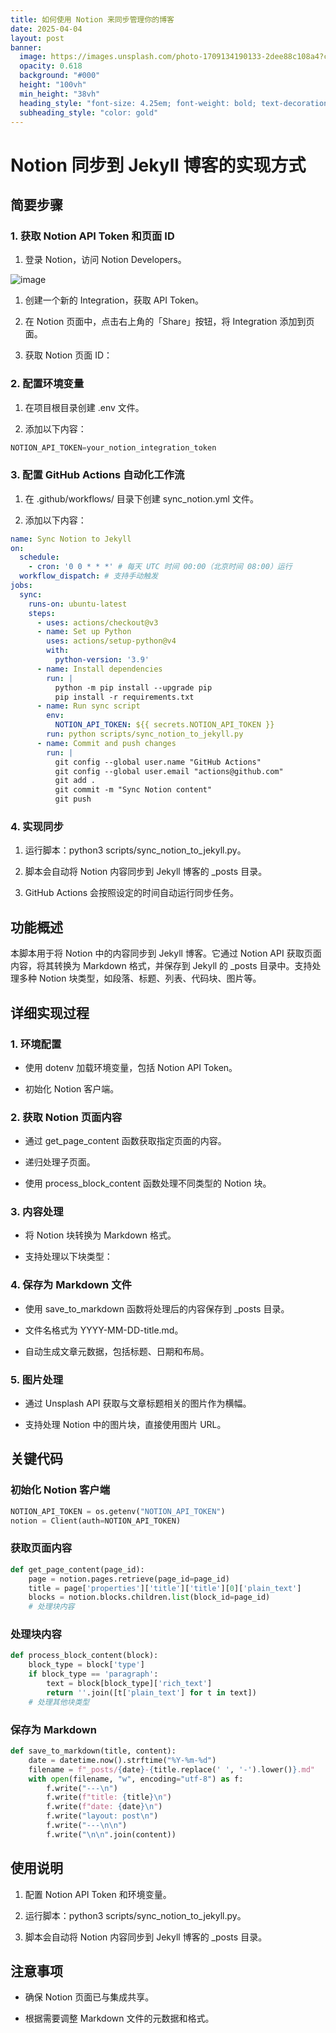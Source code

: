 ```yaml
---
title: 如何使用 Notion 来同步管理你的博客
date: 2025-04-04
layout: post
banner:
  image: https://images.unsplash.com/photo-1709134190133-2dee88c108a4?crop=entropy&cs=tinysrgb&fit=max&fm=jpg&ixid=M3w2OTIwMzJ8MHwxfHJhbmRvbXx8fHx8fHx8fDE3NDM3NzYzNTN8&ixlib=rb-4.0.3&q=80&w=1080
  opacity: 0.618
  background: "#000"
  height: "100vh"
  min_height: "38vh"
  heading_style: "font-size: 4.25em; font-weight: bold; text-decoration: underline"
  subheading_style: "color: gold"
---
```


# Notion 同步到 Jekyll 博客的实现方式

## 简要步骤

### 1. 获取 Notion API Token 和页面 ID

1. 登录 Notion，访问 Notion Developers。

![image](https://prod-files-secure.s3.us-west-2.amazonaws.com/a7a0cc5a-89b9-4cda-8686-1fba0ca52f40/d19c1afe-dea5-4312-9333-786b0ba83054/image.png?X-Amz-Algorithm=AWS4-HMAC-SHA256&X-Amz-Content-Sha256=UNSIGNED-PAYLOAD&X-Amz-Credential=ASIAZI2LB466X7TEQLEQ%2F20250404%2Fus-west-2%2Fs3%2Faws4_request&X-Amz-Date=20250404T141907Z&X-Amz-Expires=3600&X-Amz-Security-Token=IQoJb3JpZ2luX2VjEJ7%2F%2F%2F%2F%2F%2F%2F%2F%2F%2FwEaCXVzLXdlc3QtMiJIMEYCIQCQPvs1k54oZEdEBMl63VYl%2F4w0KvnCRp4WhxZNhwinPQIhAJM57WZX5sKrSYr3w3n8wMJ7zEKpf7UEFnRftbaxpK0WKv8DCBcQABoMNjM3NDIzMTgzODA1IgxNEGvg0eOfKjeEAcEq3APhH90fskx2OouU498iA8s88yW97sFsZeQbLNuvcc%2FcBVetqH9bT9RJBmla2hLx6Vte6E7h4G4C9KdW1A68V2BLy8CgfwkNuy1rMuoT04trHmoOqPbSqOt4d9%2BdqzK0dm7MLj5R8h5OTtr1EkX8OivkTrqBOwEHE5FWTF33XK4YPIqYgPSytPZogBjlWICzkEYjIS6jndqznEWag1Rm633TuQ7siAnf6txUiK8Gr5n9mgwu%2Fwl9powtw6GZxowl%2F30Cn8HTENRr%2B8yECPOYGq0mzM2N0COePZ63GAJO34B3YV6KKJYOWbumgx0rnuK0jXUk%2Frc68WVCb4lz7F79fUUevwzhHa2jBLXhUqTulgL2b24jbFfpLc%2FSENtnqEhktU0BkWuFNA4iH7V8iHrjQ8ejkTSdE8GRL%2B%2BLEif737VA%2Fii9D5c%2Bplkox3ATB264n%2BbPvIMarptaSQJJB0hxYJ5skRQGNMfUNkj%2BlMky13L31D8PSF2r3e6NdtGgTq7KP%2FV5%2FvwCjSD92RBLpr7FgTPXYgLb5cWWf%2BIp8m6aIVWP0qcsGcKR6lphU2aS923BBLWxD5sJXQWL3vW%2F5bRi6T0s2o%2Fypq6hzmVAzx0ANl5BDma384iNwavKqhbwMDCdzb%2B%2FBjqkARY2G5xXzex0LNMbnCNfplqLcpvIQfcc5X%2FqTlxxofX%2FI3BPnn5t%2BLI%2FVUijI%2BOC%2BcfeF7o9SwbDNWZ0LOls5cbF5qM0yji3IdNBW1p33pWns2QkTSlQU6z03Y758Ny9jzxj%2F0bVgv52q80GxHEXpmkHZAAF9EnFdBKM4Gm8nKG0Sq5ldKX5gaMj%2BXd7YTlUgdCCgjB8gO%2Bep%2BwHg4xI5vgNFxPv&X-Amz-Signature=6a765afbbc749bb82342e14adc183c4fe58236ce494fa604af82aa9cd387655b&X-Amz-SignedHeaders=host&x-id=GetObject)

1. 创建一个新的 Integration，获取 API Token。

1. 在 Notion 页面中，点击右上角的「Share」按钮，将 Integration 添加到页面。

1. 获取 Notion 页面 ID：


### 2. 配置环境变量

1. 在项目根目录创建 .env 文件。

1. 添加以下内容：

```javascript
NOTION_API_TOKEN=your_notion_integration_token
```

### 3. 配置 GitHub Actions 自动化工作流

1. 在 .github/workflows/ 目录下创建 sync_notion.yml 文件。

1. 添加以下内容：

```yaml
name: Sync Notion to Jekyll
on:
  schedule:
    - cron: '0 0 * * *' # 每天 UTC 时间 00:00（北京时间 08:00）运行
  workflow_dispatch: # 支持手动触发
jobs:
  sync:
    runs-on: ubuntu-latest
    steps:
      - uses: actions/checkout@v3
      - name: Set up Python
        uses: actions/setup-python@v4
        with:
          python-version: '3.9'
      - name: Install dependencies
        run: |
          python -m pip install --upgrade pip
          pip install -r requirements.txt
      - name: Run sync script
        env:
          NOTION_API_TOKEN: ${{ secrets.NOTION_API_TOKEN }}
        run: python scripts/sync_notion_to_jekyll.py
      - name: Commit and push changes
        run: |
          git config --global user.name "GitHub Actions"
          git config --global user.email "actions@github.com"
          git add .
          git commit -m "Sync Notion content"
          git push
```

### 4. 实现同步

1. 运行脚本：python3 scripts/sync_notion_to_jekyll.py。

1. 脚本会自动将 Notion 内容同步到 Jekyll 博客的 _posts 目录。

1. GitHub Actions 会按照设定的时间自动运行同步任务。

## 功能概述

本脚本用于将 Notion 中的内容同步到 Jekyll 博客。它通过 Notion API 获取页面内容，将其转换为 Markdown 格式，并保存到 Jekyll 的 _posts 目录中。支持处理多种 Notion 块类型，如段落、标题、列表、代码块、图片等。

## 详细实现过程

### 1. 环境配置

- 使用 dotenv 加载环境变量，包括 Notion API Token。

- 初始化 Notion 客户端。

### 2. 获取 Notion 页面内容

- 通过 get_page_content 函数获取指定页面的内容。

- 递归处理子页面。

- 使用 process_block_content 函数处理不同类型的 Notion 块。

### 3. 内容处理

- 将 Notion 块转换为 Markdown 格式。

- 支持处理以下块类型：


### 4. 保存为 Markdown 文件

- 使用 save_to_markdown 函数将处理后的内容保存到 _posts 目录。

- 文件名格式为 YYYY-MM-DD-title.md。

- 自动生成文章元数据，包括标题、日期和布局。

### 5. 图片处理

- 通过 Unsplash API 获取与文章标题相关的图片作为横幅。

- 支持处理 Notion 中的图片块，直接使用图片 URL。

## 关键代码

### 初始化 Notion 客户端

```python
NOTION_API_TOKEN = os.getenv("NOTION_API_TOKEN")
notion = Client(auth=NOTION_API_TOKEN)
```

### 获取页面内容

```python
def get_page_content(page_id):
    page = notion.pages.retrieve(page_id=page_id)
    title = page['properties']['title']['title'][0]['plain_text']
    blocks = notion.blocks.children.list(block_id=page_id)
    # 处理块内容
```

### 处理块内容

```python
def process_block_content(block):
    block_type = block['type']
    if block_type == 'paragraph':
        text = block[block_type]['rich_text']
        return ''.join([t['plain_text'] for t in text])
    # 处理其他块类型
```

### 保存为 Markdown

```python
def save_to_markdown(title, content):
    date = datetime.now().strftime("%Y-%m-%d")
    filename = f"_posts/{date}-{title.replace(' ', '-').lower()}.md"
    with open(filename, "w", encoding="utf-8") as f:
        f.write("---\n")
        f.write(f"title: {title}\n")
        f.write(f"date: {date}\n")
        f.write("layout: post\n")
        f.write("---\n\n")
        f.write("\n\n".join(content))
```

## 使用说明

1. 配置 Notion API Token 和环境变量。

1. 运行脚本：python3 scripts/sync_notion_to_jekyll.py。

1. 脚本会自动将 Notion 内容同步到 Jekyll 博客的 _posts 目录。

## 注意事项

- 确保 Notion 页面已与集成共享。

- 根据需要调整 Markdown 文件的元数据和格式。